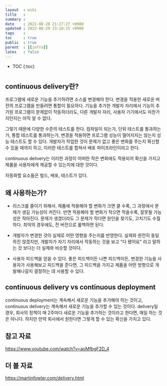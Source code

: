 ```yaml
---
layout  : wiki
title   : 
summary : 
date    : 2022-08-28 21:27:27 +0900
updated : 2022-08-29 23:10:15 +0900
tags    : 
toc     : true
public  : true
parent  : [[infra]]
latex   : false
---
```

* TOC
{:toc}

# 
## continuous delivery란?
프로그램에 새로운 기능을 추가하려면 소스를 변경해야 한다. 변경을 적용한 새로운 버전의 프로그램을 만들려면 통합이 필요하다. 기능을 추가한 개발자 자리에서 기능이 추가된 프로그램이 문제없이 작동하더라도, 다른 개발자 자리, 사용자 기기에서도 마찬가지인지는 아직 알 수 없다.

그렇기 때문에 다양한 수준의 테스트를 한다. 컴파일이 되는가, 단위 테스트를 통과하는가, 통합 테스트를 통과하는가, 변경을 적용하면 프로그램 성능이 떨어지지는 않는지 성능 테스트도 할 수 있다. 개발자가 작업한 것이 문제가 없고 좋은 변화를 주는지 확신할 수 있을 때까지 하고, 이러한 테스트를 합쳐서 배포 파이프라인이라고 한다.

continuous delivery는 이러한 과정이 어떠한 작은 변화에도 적용되어 확신을 가지고 제품을 사용자에게 제공할 수 있는지에 대한 것이다.

자동화할 요소들은 빌드, 배포, 테스트가 있다.

## 왜 사용하는가?
- 리스크를 줄이기 위해서. 제품에 적용해야 할 변화가 크면 클 수록, 그 과정에서 문제가 생길 가능성이 커진다. 반면 적용해야 할 변화가 작으면 작을수록, 잘못될 가능성은 작아진다. 문제가 생겼더라도 그 문제가 작다면 원인을 찾기도, 고치기도 수월하다. 최악의 경우에도, 전 버전으로 롤백하면 된다.

- 개발자가 변경한 것이 실제로 어떤 영향을 주는지를 반영한다. 실제와 완전히 동일하진 않겠지만, 개발자가 자기 자리에서 작동하는 것을 보고 "다 됐어요" 라고 말하는 것 보다는 더 실제와 비슷할 것이다.

- 사용자 피드백을 얻을 수 있다. 좋은 피드백이든 나쁜 피드백이든, 변경한 기능을 사용자가 사용해보고 피드백을 준다면, 그 피드백을 가지고 제품을 어떤 방향으로 개발해나갈지 결정하는 데 사용할 수 있다.

## continuous delivery vs continuous deployment
continuous deployment는 계속해서 새로운 기능을 추가해야 하는 것이고, continuous delivery는 계속해서 새로운 기능을 추가할 수 있는 것이다. delivery일 경우, 회사의 정책이 매 2주마다 새로운 기능을 추가하는 것이라고 한다면, 매일 하는 것은 아니다. 하지만 만약 회사에서 원한다면 그렇게 할 수 있는 확신을 가지고 있다.

## 참고 자료
https://www.youtube.com/watch?v=aoMfbgF2D_4

## 더 볼 자료
https://martinfowler.com/delivery.html
